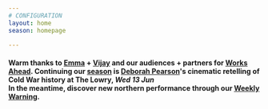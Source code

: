 ```yaml
---
# CONFIGURATION
layout: home
season: homepage

---
```

#### Warm thanks to [Emma](/current/2018-worksahead/geraghty) + [Vijay](/current/2018-worksahead/patel) and our audiences + partners for [Works Ahead](/current/2018-worksahead). Continuing our [season](/current/2018-springsummer) is [Deborah Pearson](/current/2018-springsummer/pearson)'s cinematic retelling of Cold War history at The Lowry, *Wed 13 Jun*<br>In the meantime, discover new northern performance through our <a href="http://wordofwarning.posthaven.com" target="_blank">Weekly Warning</a>.

